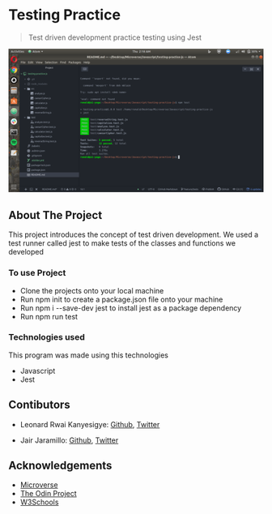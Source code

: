 # Testing Practice
> Test driven development practice testing using Jest

![screenshot](./app_screenshot.png)

## About The Project

This project introduces the concept of test driven development. We used a test runner called jest to make tests of the classes and functions we developed

### To use Project
- Clone the projects onto your local machine
- Run npm init to create a package.json file onto your machine
- Run npm i --save-dev jest to install jest as a package dependency
- Run npm run test

### Technologies used
This program was made using this technologies

- Javascript
- Jest

## Contibutors

* Leonard Rwai Kanyesigye: [Github](https://github.com/rmauritsson), [Twitter](https://twitter.com/leokanye)

* Jair Jaramillo: [Github](https://github.com/jairjy), [Twitter](https://twitter.com/jairjy)

<!-- ACKNOWLEDGEMENTS -->

## Acknowledgements

* [Microverse](https://www.microverse.org/)
* [The Odin Project](https://www.theodinproject.com/)
* [W3Schools](https://www.w3schools.com/)
